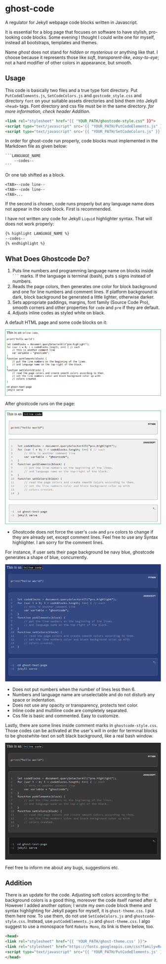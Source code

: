 # ghost-code
A regulator for Jekyll webpage code blocks written in Javascript.

It is essential for a blog page that focuses on software to have stylish, pro-looking code blocks. Some evening I thought I could write one for myself, instead all bootstraps, templates and themes.

Name *ghost* does not stand for *hidden* or *mysterious* or anything like that. I choose because it represents those like *soft*, *transparent-like*, *easy-to-eye*; not a hard modifier of other colors in appearance, but smooth.

## Usage

This code is basically two files and a true type font directory. Put `PutCodeElements.js`, `SetCodeColors.js` and `gostcode_style.css` and directory `font` on your suitable assets directories and bind them into Jekyll `<head>` tags. Font directory and css file must be in the same directory. *for more information, check header Addition*.

```html
<link rel="stylesheet" href="{{ "YOUR_PATH/ghostcode-style.css" }}">
<script type="text/javascript" src='{{ "YOUR_PATH/PutCodeElements.js" }}'></script>
<script type="text/javascript" src='{{ "YOUR_PATH/SetCodeColors.js" }}'></script>
```

In order for ghost-code run properly, code blocks must implemented in the Markdown file as given below:

    ```LANGUAGE_NAME
        --codes--
    ```

Or one tab shifted as a block.

```
<TAB>--code line--
<TAB>--code line--
<TAB>...
```

If the second is chosen, code runs properly but any language name does not appear in the code block. First is recommended.

I have not written any code for Jekyll `Liquid` highlighter syntax. That will does not work properly:

```
{% highlight LANGUAGE_NAME %}
--codes--
{% endhighlight %}
```

## What Does Ghostcode Do?

1. Puts line numbers and programming language name on blocks inside ` ``` ` marks. If the language is terminal (bash), puts `$` signs instead of numbers.
2. Reads the page colors, then generates one color for block background and one for line numbers and comment lines. If platform background is dark, block background be generated a little lighter, otherwise darker.
3. Sets appropriate paddings, margins, font family (Source Code Pro), smooth corners and other properties for `code` and `pre` if they are default.
4. Adjusts inline codes as styled white on black.

A default HTML page and some code blocks on it:

![](screenshots/image1.png)

After ghostcode runs on the page:

![](screenshots/image2.png)

- Ghostcode does not force the user's `code` and `pre` colors to change if they are already set, except comment lines. Feel free to use any Syntax highlighter. I am sorry for the comment lines.

For instance, if user sets their page background be navy blue, ghostcode generates a shape of blue, concurrently.

![](screenshots/image3.png)

- Does not put numbers when the number of lines less then 6.
- Numbers and language name are unselectable and do not disturb any space or indentation.
- Does not use any opacity or transparency, protects text color.
- Inline code and multiline code are completely separated.
- Css file is basic and commented. Easy to customize.

Lastly, there are some lines inside comment marks in `ghostcode-style.css`. Those codes can be activated at the user's will in order for terminal blocks to be ghostwhite-text on soft black background, like a real bash window.

![](screenshots/image4.png)



Feel free to inform me about any bugs, suggestions etc.

## Addition 

There is an update for the code. Adjusting soft colors according to the background colors is a good thing, moreover the code itself named after it. However I added another option; I wrote my own code block theme and syntax highlighting for Jekyll pages for myself, it is `ghost-theme.css`. I put them here now. To use them, do not use `SetCodeColors.js` and `ghostcode-style.css`. Instead, use `putCodeElements.js` and `ghost-theme.css`. I algo suggest to use a monospace font `Roboto Mono`, its link is there below, too. 

```html
<head>
<link rel="stylesheet" href="{{ 'YOUR_PATH/ghost-theme.css' }}">
<link rel="stylesheet" href="https://fonts.googleapis.com/css?family=Roboto+Mono&display=swap"> 
<script type="text/javascript" src="{{ 'YOUR_PATH/PutCodeElements.js' }}"></script>
</head>
```
